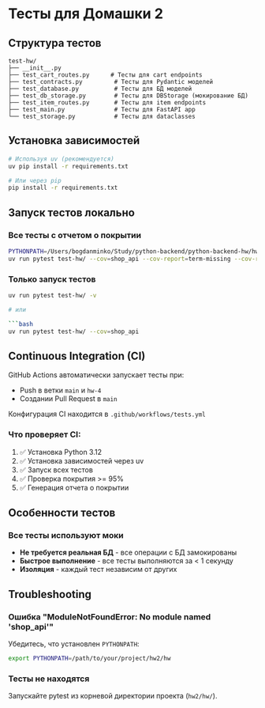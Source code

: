 # Тесты для Домашки 2

## Структура тестов

```
test-hw/
├── __init__.py
├── test_cart_routes.py      # Тесты для cart endpoints
├── test_contracts.py         # Тесты для Pydantic моделей
├── test_database.py          # Тесты для БД моделей
├── test_db_storage.py        # Тесты для DBStorage (мокирование БД)
├── test_item_routes.py       # Тесты для item endpoints
├── test_main.py              # Тесты для FastAPI app
└── test_storage.py           # Тесты для dataclasses
```

## Установка зависимостей

```bash
# Используя uv (рекомендуется)
uv pip install -r requirements.txt

# Или через pip
pip install -r requirements.txt
```

## Запуск тестов локально

### Все тесты с отчетом о покрытии

```bash
PYTHONPATH=/Users/bogdanminko/Study/python-backend/python-backend-hw/hw2/hw \
uv run pytest test-hw/ --cov=shop_api --cov-report=term-missing --cov-report=html -v
```

### Только запуск тестов

```bash
uv run pytest test-hw/ -v

# или

```bash
uv run pytest test-hw/ --cov=shop_api
```

## Continuous Integration (CI)

GitHub Actions автоматически запускает тесты при:
- Push в ветки `main` и `hw-4`
- Создании Pull Request в `main`

Конфигурация CI находится в `.github/workflows/tests.yml`

### Что проверяет CI:
1. ✅ Установка Python 3.12
2. ✅ Установка зависимостей через uv
3. ✅ Запуск всех тестов
4. ✅ Проверка покрытия >= 95%
5. ✅ Генерация отчета о покрытии

## Особенности тестов

### Все тесты используют моки
- **Не требуется реальная БД** - все операции с БД замокированы
- **Быстрое выполнение** - все тесты выполняются за < 1 секунду
- **Изоляция** - каждый тест независим от других

## Troubleshooting

### Ошибка "ModuleNotFoundError: No module named 'shop_api'"

Убедитесь, что установлен `PYTHONPATH`:

```bash
export PYTHONPATH=/path/to/your/project/hw2/hw
```

### Тесты не находятся

Запускайте pytest из корневой директории проекта (`hw2/hw/`).
